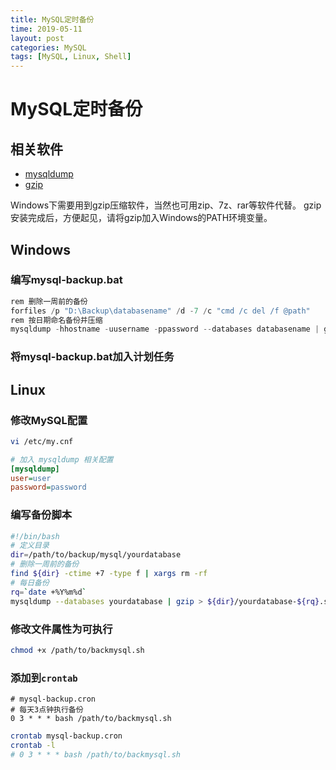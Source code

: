 ```yaml
---
title: MySQL定时备份
time: 2019-05-11
layout: post
categories: MySQL
tags: [MySQL, Linux, Shell]
---
```


# MySQL定时备份

## 相关软件

- [mysqldump](https://dev.mysql.com/doc/refman/8.0/en/mysqldump.html)
- [gzip](http://www.gzip.org)

Windows下需要用到gzip压缩软件，当然也可用zip、7z、rar等软件代替。
gzip安装完成后，方便起见，请将gzip加入Windows的PATH环境变量。

## Windows

### 编写mysql-backup.bat

```powershell
rem 删除一周前的备份
forfiles /p "D:\Backup\databasename" /d -7 /c "cmd /c del /f @path"
rem 按日期命名备份并压缩
mysqldump -hhostname -uusername -ppassword --databases databasename | gzip > D:\Backup\databasename\databasename-%date:~0,10%.sql.gz
```

### 将mysql-backup.bat加入计划任务

## Linux

### 修改MySQL配置

```bash
vi /etc/my.cnf
```

```ini
# 加入 mysqldump 相关配置
[mysqldump]
user=user
password=password
```

### 编写备份脚本

```bash
#!/bin/bash
# 定义目录
dir=/path/to/backup/mysql/yourdatabase
# 删除一周前的备份
find ${dir} -ctime +7 -type f | xargs rm -rf
# 每日备份
rq=`date +%Y%m%d`
mysqldump --databases yourdatabase | gzip > ${dir}/yourdatabase-${rq}.sql.gz
```

### 修改文件属性为可执行

```bash
chmod +x /path/to/backmysql.sh
```

### 添加到`crontab`

```text
# mysql-backup.cron
# 每天3点钟执行备份
0 3 * * * bash /path/to/backmysql.sh
```

```bash
crontab mysql-backup.cron
crontab -l
# 0 3 * * * bash /path/to/backmysql.sh
```
